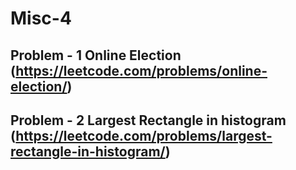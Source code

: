 # Misc-4

## Problem - 1 Online Election (https://leetcode.com/problems/online-election/)

## Problem - 2 Largest Rectangle in histogram (https://leetcode.com/problems/largest-rectangle-in-histogram/)


